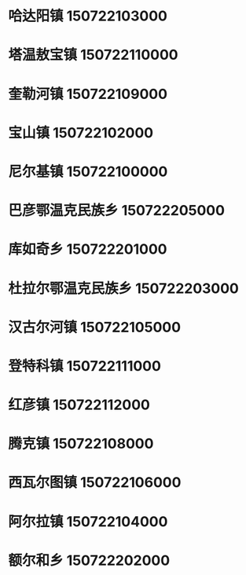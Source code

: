 # 哈达阳镇 150722103000
# 塔温敖宝镇 150722110000
# 奎勒河镇 150722109000
# 宝山镇 150722102000
# 尼尔基镇 150722100000
# 巴彦鄂温克民族乡 150722205000
# 库如奇乡 150722201000
# 杜拉尔鄂温克民族乡 150722203000
# 汉古尔河镇 150722105000
# 登特科镇 150722111000
# 红彦镇 150722112000
# 腾克镇 150722108000
# 西瓦尔图镇 150722106000
# 阿尔拉镇 150722104000
# 额尔和乡 150722202000
